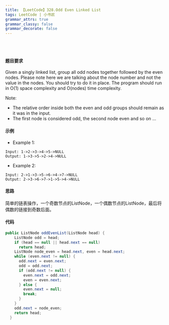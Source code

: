 ```yaml
---
title: 【LeetCode】328.Odd Even Linked List
tags: LeetCode | 小书匠
grammar_attrs: true
grammar_classy: false
grammar_decorate: false
---
```

<br>
<br>

#### 题目要求
Given a singly linked list, group all odd nodes together followed by the even nodes. Please note here we are talking about the node number and not the value in the nodes.
You should try to do it in place. The program should run in O(1) space complexity and O(nodes) time complexity.

Note:
- The relative order inside both the even and odd groups should remain as it was in the input.
- The first node is considered odd, the second node even and so on ...
#### 示例
- Example 1:
```{#pre}
Input: 1->2->3->4->5->NULL
Output: 1->3->5->2->4->NULL
```
- Example 2:
```{#pre}
Input: 2->1->3->5->6->4->7->NULL
Output: 2->3->6->7->1->5->4->NULL
```

#### 思路
简单的链表操作，一个奇数节点的ListNode，一个偶数节点的ListNode，最后将偶数的链接到奇数后面。
#### 代码
```java {#dd style="white-space: pre;background: rgba(24, 23, 27, 1);"}
public ListNode oddEvenList(ListNode head) {
    ListNode odd = head;
    if (head == null || head.next == null)
      return head;
    ListNode node_even = head.next, even = head.next;
    while (even.next != null) {
      odd.next = even.next;
      odd = odd.next;
      if (odd.next != null) {
        even.next = odd.next;
        even = even.next;
      } else {
        even.next = null;
        break;
      }
    }
    odd.next = node_even;
    return head;
  }
```
